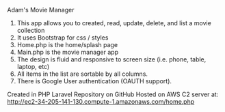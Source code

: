 Adam's Movie Manager

1. This app allows you to created, read, update, delete, and list a movie collection
2. It uses Bootstrap for css / styles
3. Home.php is the home/splash page
4. Main.php is the movie manager app
5. The design is fluid and responsive to screen size (i.e. phone, table, laptop, etc)
6. All items in the list are sortable by all columns. 
7. There is Google User authentication (OAUTH support).

Created in PHP Laravel
Repository on GitHub
Hosted on AWS C2 server at: http://ec2-34-205-141-130.compute-1.amazonaws.com/home.php
 
